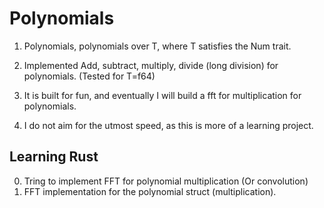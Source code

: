 # Polynomials

1. Polynomials<T>, polynomials over T, where T satisfies the Num trait.

3. Implemented Add, subtract, multiply, divide (long division) for polynomials. (Tested for T=f64)

4. It is built for fun, and eventually I will build a fft for multiplication for polynomials. 

5. I do not aim for the utmost speed, as this is more of a learning project.


## Learning Rust

0. Tring to implement FFT for polynomial multiplication (Or convolution)
2. FFT implementation for the polynomial struct (multiplication). 